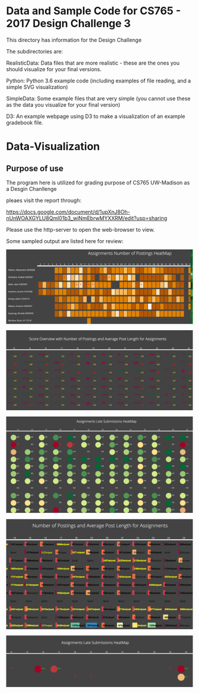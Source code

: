 # Data and Sample Code for CS765 - 2017 Design Challenge 3

This directory has information for the Design Challenge

The subdirectories are:

RealisticData: Data files that are more realistic - these are the ones you should visualize for your final versions.

Python: Python 3.6 example code (including examples of file reading, and a simple SVG visualization)

SimpleData: Some example files that are very simple (you cannot use these as the data you visualize for your final version)

D3: An example webpage using D3 to make a visualization of an example gradebook file.
# Data-Visualization

## Purpose of use
The program here is utilized for grading purpose of CS765 UW-Madison as a Desgin Chanllenge

pleaes visit the report through:

https://docs.google.com/document/d/1upXnJ8Oh-nUnWOAXGYLU8QmI01b3_wiNmEbrwMYXXRM/edit?usp=sharing

Please use the http-server to open the web-browser to view.

Some sampled output are listed here for review:

![ScreenShot](submission_heat.png)




![ScreenShot](score.png)

![ScreenShot](late_heat.png)

![ScreenShot](ave_length.png)

![ScreenShot](late.png)
